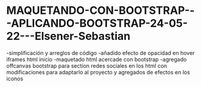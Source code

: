 # MAQUETANDO-CON-BOOTSTRAP---APLICANDO-BOOTSTRAP-24-05-22---Elsener-Sebastian

-simplificación y arreglos de código
-añadido efecto de opacidad en hover iframes html inicio
-maquetado html acercade con bootstrap
-agregado offcanvas bootstrap para section redes sociales en los html con modificaciones
 para adaptarlo al proyecto y agregados de efectos en los iconos
